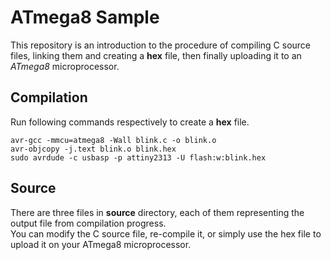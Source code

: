 # ATmega8 Sample

This repository is an introduction to the procedure of compiling C source files, linking them and creating a **hex** file, then finally uploading it to an *ATmega8* microprocessor.

## Compilation

Run following commands respectively to create a **hex** file.

    avr-gcc -mmcu=atmega8 -Wall blink.c -o blink.o
    avr-objcopy -j.text blink.o blink.hex
    sudo avrdude -c usbasp -p attiny2313 -U flash:w:blink.hex

## Source

There are three files in **source** directory, each of them representing the output file from compilation progress.  
You can modify the C source file, re-compile it, or simply use the hex file to upload it on your ATmega8 microprocessor.